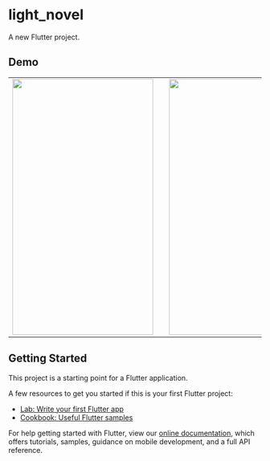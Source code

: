 # light_novel

A new Flutter project.


## Demo

<table>
  <tr>
    <td>
      <img src="https://github.com/criistian14/read-light-novel-app/blob/master/lib/assets/images/Screenshot_2019-02-20-21-28-17-495_com.example.lightnovel.png" width="280" height="510" />
    <td>
    <td>
      <img src="https://github.com/criistian14/read-light-novel-app/blob/master/lib/assets/images/Screenshot_2019-02-20-21-28-43-078_com.example.lightnovel.png" width="280" height="510" />
    <td>
    <td>
      <img src="https://github.com/criistian14/read-light-novel-app/blob/master/lib/assets/images/Screenshot_2019-02-20-21-29-02-086_com.example.lightnovel.png" width="280" height="510" />
    <td>
  </tr>
 </table>





## Getting Started

This project is a starting point for a Flutter application.

A few resources to get you started if this is your first Flutter project:

- [Lab: Write your first Flutter app](https://flutter.io/docs/get-started/codelab)
- [Cookbook: Useful Flutter samples](https://flutter.io/docs/cookbook)

For help getting started with Flutter, view our 
[online documentation](https://flutter.io/docs), which offers tutorials, 
samples, guidance on mobile development, and a full API reference.
